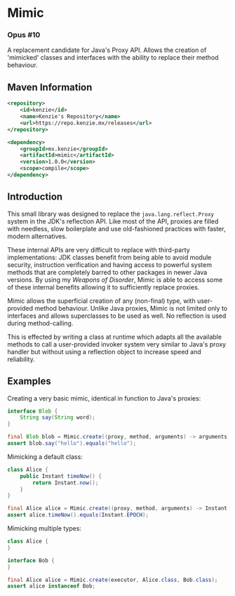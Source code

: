 Mimic
=====

### Opus #10

A replacement candidate for Java's Proxy API. Allows the creation of 'mimicked' classes and interfaces with the ability to replace their method behaviour.

## Maven Information
```xml
<repository>
    <id>kenzie</id>
    <name>Kenzie's Repository</name>
    <url>https://repo.kenzie.mx/releases</url>
</repository>
``` 

```xml
<dependency>
    <groupId>mx.kenzie</groupId>
    <artifactId>mimic</artifactId>
    <version>1.0.0</version>
    <scope>compile</scope>
</dependency>
```

## Introduction

This small library was designed to replace the `java.lang.reflect.Proxy` system in the JDK's reflection API. Like most of the API, proxies are filled with needless, slow boilerplate and use old-fashioned practices with faster, modern alternatives.

These internal APIs are very difficult to replace with third-party implementations: JDK classes benefit from being able to avoid module security, instruction verification and having access to powerful system methods that are completely barred to other packages in newer Java versions.
By using my *Weapons of Disorder*, Mimic is able to access some of these internal benefits allowing it to sufficiently replace proxies.

Mimic allows the superficial creation of any (non-final) type, with user-provided method behaviour. Unlike Java proxies, Mimic is not limited only to interfaces and allows superclasses to be used as well. No reflection is used during method-calling.

This is effected by writing a class at runtime which adapts all the available methods to call a user-provided invoker system very similar to Java's proxy handler but without using a reflection object to increase speed and reliability.

## Examples

Creating a very basic mimic, identical in function to Java's proxies:
```java 
interface Blob {
    String say(String word);
}

final Blob blob = Mimic.create((proxy, method, arguments) -> arguments[0], Blob.class);
assert blob.say("hello").equals("hello");
```

Mimicking a default class:
```java 
class Alice {
    public Instant timeNow() {
        return Instant.now();
    }
}

final Alice alice = Mimic.create((proxy, method, arguments) -> Instant.EPOCH, Alice.class);
assert alice.timeNow().equals(Instant.EPOCH);
```

Mimicking multiple types:
```java 
class Alice {
}

interface Bob {
}

final Alice alice = Mimic.create(executor, Alice.class, Bob.class);
assert alice instanceof Bob;
```

